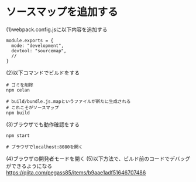 # ソースマップを追加する

(1)webpack.config.jsに以下内容を追加する

```
module.exports = {
  mode: "development",
  devtool: "sourcemap",
  //
}
```

(2)以下コマンドでビルドをする

```
# ゴミを削除
npm celan

# build/bundle.js.mapというファイルが新たに生成される
# これこそがソースマップ
npm build
```

(3)ブラウザでも動作確認をする

```
npm start

# ブラウザでlocalhost:8080を開く
```
(4)ブラウザの開発者モードを開く
(5)以下方法で、ビルド前のコードでデバッグができるようになる
https://qiita.com/pegass85/items/b9aae1adf51646707486